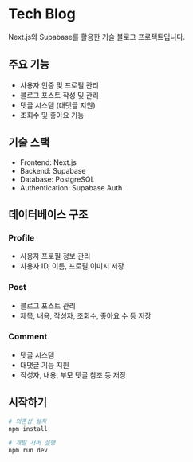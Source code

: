 # Tech Blog

Next.js와 Supabase를 활용한 기술 블로그 프로젝트입니다.

## 주요 기능

- 사용자 인증 및 프로필 관리
- 블로그 포스트 작성 및 관리
- 댓글 시스템 (대댓글 지원)
- 조회수 및 좋아요 기능

## 기술 스택

- Frontend: Next.js
- Backend: Supabase
- Database: PostgreSQL
- Authentication: Supabase Auth

## 데이터베이스 구조

### Profile

- 사용자 프로필 정보 관리
- 사용자 ID, 이름, 프로필 이미지 저장

### Post

- 블로그 포스트 관리
- 제목, 내용, 작성자, 조회수, 좋아요 수 등 저장

### Comment

- 댓글 시스템
- 대댓글 기능 지원
- 작성자, 내용, 부모 댓글 참조 등 저장

## 시작하기

```bash
# 의존성 설치
npm install

# 개발 서버 실행
npm run dev
```
